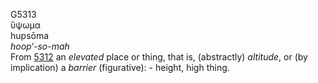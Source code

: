 <body>
  <p>G5313<br>  ὕψωμα  <br> hupsōma  <br><i>hoop‘-so-mah </i><br>From <a href="g5312.htm">5312</a>  an <i>elevated</i> place or thing, that is, (abstractly) <i>altitude</i>, or (by implication) a <i>barrier</i> (figurative): - height, high thing.<br></p>
 </body>